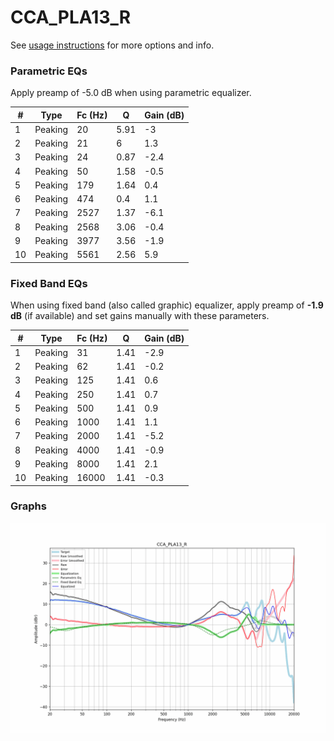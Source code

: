 # CCA_PLA13_R
See [usage instructions](https://github.com/jaakkopasanen/AutoEq#usage) for more options and info.

### Parametric EQs
Apply preamp of -5.0 dB when using parametric equalizer.

|   # | Type    |   Fc (Hz) |    Q |   Gain (dB) |
|-----|---------|-----------|------|-------------|
|   1 | Peaking |        20 | 5.91 |        -3   |
|   2 | Peaking |        21 | 6    |         1.3 |
|   3 | Peaking |        24 | 0.87 |        -2.4 |
|   4 | Peaking |        50 | 1.58 |        -0.5 |
|   5 | Peaking |       179 | 1.64 |         0.4 |
|   6 | Peaking |       474 | 0.4  |         1.1 |
|   7 | Peaking |      2527 | 1.37 |        -6.1 |
|   8 | Peaking |      2568 | 3.06 |        -0.4 |
|   9 | Peaking |      3977 | 3.56 |        -1.9 |
|  10 | Peaking |      5561 | 2.56 |         5.9 |

### Fixed Band EQs
When using fixed band (also called graphic) equalizer, apply preamp of **-1.9 dB** (if available) and set gains manually with these parameters.

|   # | Type    |   Fc (Hz) |    Q |   Gain (dB) |
|-----|---------|-----------|------|-------------|
|   1 | Peaking |        31 | 1.41 |        -2.9 |
|   2 | Peaking |        62 | 1.41 |        -0.2 |
|   3 | Peaking |       125 | 1.41 |         0.6 |
|   4 | Peaking |       250 | 1.41 |         0.7 |
|   5 | Peaking |       500 | 1.41 |         0.9 |
|   6 | Peaking |      1000 | 1.41 |         1.1 |
|   7 | Peaking |      2000 | 1.41 |        -5.2 |
|   8 | Peaking |      4000 | 1.41 |        -0.9 |
|   9 | Peaking |      8000 | 1.41 |         2.1 |
|  10 | Peaking |     16000 | 1.41 |        -0.3 |

### Graphs
![](./CCA_PLA13_R.png)
